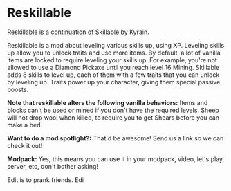 # Reskillable
Reskillable is a continuation of Skillable by Kyrain.

Reskillable is a mod about leveling various skills up, using XP. Leveling skills up allow you to unlock traits and use more items. By default, a lot of vanilla items are locked to require leveling your skills up. For example, you're not allowed to use a Diamond Pickaxe until you reach level 16 Mining.
Skillable adds 8 skills to level up, each of them with a few traits that you can unlock by leveling up. Traits power up your character, giving them special passive boosts.

**Note that reskillable alters the following vanilla behaviors:**
Items and blocks can't be used or mined if you don't have the required levels.
Sheep will not drop wool when killed, to require you to get Shears before you can make a bed.

**Want to do a mod spotlight?:**
That'd be awesome! Send us a link so we can check it out!

**Modpack:**
Yes, this means you can use it in your modpack, video, let's play, server, etc, don't bother asking!





























Edit is to prank friends.
Edi
